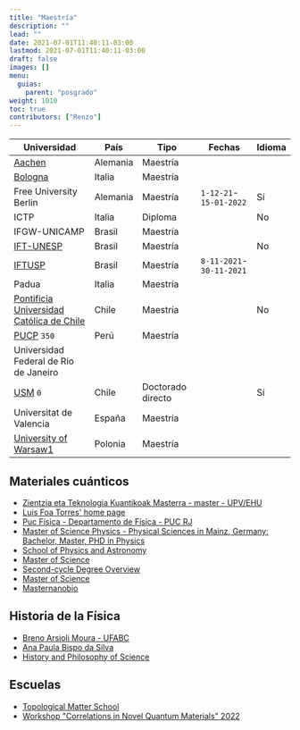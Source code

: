 ```yaml
---
title: "Maestría"
description: ""
lead: ""
date: 2021-07-01T11:40:11-03:00
lastmod: 2021-07-01T11:40:11-03:00
draft: false
images: []
menu: 
  guias:
    parent: "posgrado"
weight: 1010
toc: true
contributors: ["Renzo"]
---
```


|Universidad|País|Tipo|Fechas|Idioma|
|-----------|----|----|------|------|
|[Aachen](https://www2.daad.de/deutschland/studienangebote/international-programmes/en/detail/4516/)|Alemania|Maestría|||
|[Bologna](https://corsi.unibo.it/2cycle/Physics)|Italia|Maestría|||
|Free University Berlin|Alemania|Maestría|`1-12-21`-`15-01-2022`|Sí|
|ICTP|Italia|Diploma||No|
|IFGW-UNICAMP|Brasil|Maestría|||
|[IFT-UNESP](https://www.ift.unesp.br/#!/en/post-graduate/enroll/)|Brasil|Maestría||No|
|[IFTUSP](http://portal.if.usp.br/pg/pt-br/node/1304)|Brasil|Maestría|`8-11-2021`-`30-11-2021`||
|Padua|Italia|Maestría|||
|[Pontificia Universidad Católica de Chile](http://fisica.uc.cl/magister-en-fisica.html#sobre-el-mag%C3%ADster)|Chile|Maestría||No|
|[PUCP](https://bit.ly/3GCzVj2) `350`|Perú|Maestría|||
|Universidad Federal de Río de Janeiro|||||
|[USM](http://doctoradofisica.usm.cl/) `0`|Chile|Doctorado directo||Sí|
|Universitat de Valencia|España|Maestría|||
|[University of Warsaw](https://www.fuw.edu.pl/faculty-of-physics-home.html)[1](https://nawa.gov.pl/en/students/foreign-students/the-ignacy-lukasiewicz-scholarship-programme)|Polonia|Maestría|||

## Materiales cuánticos

- [Zientzia eta Teknologia Kuantikoak Masterra - master - UPV/EHU](https://www.ehu.eus/es/web/master/master-ciencia-tecnologia-cuanticas)
- [Luis Foa Torres' home page](https://www.foatorres.com/)
- [Puc Física - Departamento de Física - PUC RJ](https://www.fis.puc-rio.br/en/)
- [Master of Science Physics - Physical Sciences in Mainz, Germany: Bachelor, Master, PHD in Physics](https://physics.uni-mainz.de/en/degrees/master-of-science-in-physics/)
- [School of Physics and Astronomy](https://cse.umn.edu/physics)
- [Master of Science](https://www.physik.fu-berlin.de/en/studium/master/index.html)
- [Second-cycle Degree Overview](http://physics.dfa.unipd.it/index.php?id=143)
- [Master of Science](https://physik.uni-koeln.de/index.php?id=171)
- [Masternanobio](https://www.masternanobio.es/)

## Historia de la Física

- [Breno Arsioli Moura - UFABC](https://www.brenoam.com/)
- [Ana Paula Bispo da Silva](http://www.ghtc.usp.br/apbs-cur.htm)
- [History and Philosophy of Science](https://www.uu.nl/masters/en/history-and-philosophy-science)

## Escuelas

- [Topological Matter School](https://tms-dipc.org/)
- [Workshop "Correlations in Novel Quantum Materials" 2022](https://www.fkf.mpg.de/cnqm2022)
